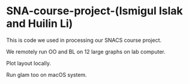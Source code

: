 # SNA-course-project-(Ismigul Islak and Huilin Li)

This is code we used in processing our SNACS course project.

We remotely run OO and BL on 12 large graphs on lab computer.

Plot layout locally.

Run glam too on macOS system.


